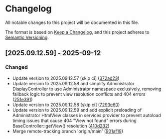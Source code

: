 # Changelog

All notable changes to this project will be documented in this file.

The format is based on [Keep a Changelog](https://keepachangelog.com/en/1.0.0/),
and this project adheres to [Semantic Versioning](https://semver.org/spec/v2.0.0.html).

## [2025.09.12.59] - 2025-09-12

### Changed

* Update version to 2025.09.12.57 [skip ci] ([372ad23](https://github.com/N6REJ/bears_aichatbot/commit/372ad23))
* Update version to 2025.09.12.58 and simplify Administrator DisplayController to use Administrator namespace exclusively, removing fallback logic to prevent view resolution conflicts and 404 errors ([251e391](https://github.com/N6REJ/bears_aichatbot/commit/251e391))
* Update version to 2025.09.12.58 [skip ci] ([7293c60](https://github.com/N6REJ/bears_aichatbot/commit/7293c60))
* Update version to 2025.09.12.59 and add explicit preloading of Administrator HtmlView classes in services provider to prevent autoload timing issues that cause 404 "View not found" errors during BaseController::getView() resolution ([410d232](https://github.com/N6REJ/bears_aichatbot/commit/410d232))
* Merge remote-tracking branch 'origin/main' ([901af19](https://github.com/N6REJ/bears_aichatbot/commit/901af19))

